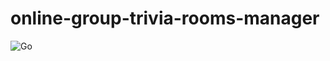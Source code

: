 # online-group-trivia-rooms-manager
![Go](https://github.com/online-group-trivia/online-group-trivia-rooms-manager/workflows/Go/badge.svg)
